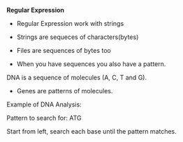 **Regular Expression**

* Regular Expression work with strings

* Strings are sequeces of characters\(bytes\)

* Files are sequences of bytes too

* When you have sequences you also have a pattern.

DNA is a sequence of molecules \(A, C, T and G\).

* Genes are patterns of molecules.

Example of DNA Analysis:

Pattern to search for: ATG

Start from left, search each base until the pattern matches.


